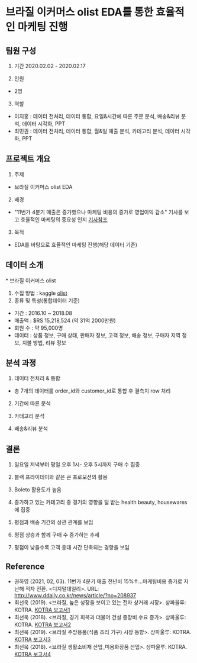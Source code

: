 브라질 이커머스 olist EDA를 통한 효율적인 마케팅 진행
===========

팀원 구성
----------
1. 기간 
2020.02.02 - 2020.02.17

2. 인원
- 2명

3. 역할
- 이지홍 : 데이터 전처리, 데이터 통합, 요일&시간에 따른 주문 분석, 배송&리뷰 분석, 데이터 시각화, PPT
- 최민권 : 데이터 전처리, 데이터 통합, 월&일 매출 분석, 카테고리 분석, 데이터 시각화, PPT

프로젝트 개요
----------
1. 주제 
- 브라질 이커머스 olist EDA
2. 배경
- "11번가 4분기 매출은 증가했으나 마케팅 비용의 증가로 영업이익 감소" 기사를 보고 효율적인 마케팅의 중요성 인지 [기사참조](http://www.ddaily.co.kr/news/article/?no=208937)
3. 목적
- EDA를 바탕으로 효율적인 마케팅 진행(해당 데이터 기준)


데이터 소개
---------
\* 브라질 이커머스 olist
1. 수집 방법 : kaggle [olist](https://www.kaggle.com/olistbr/brazilian-ecommerce)
2. 종류 및 특성(통합데이터 기준)

- 기간 : 2016.10 ~ 2018.08
- 매출액 : $RS 15,218,524 (약 31억 2000만원)
- 회원 수 : 약 95,000명
- 데이터 : 상품 정보, 구매 상태, 판매자 정보, 고객 정보, 배송 정보, 구매자 지역 정보, 지불 방법, 리뷰 정보

분석 과정 
--------

1. 데이터 전처리 & 통합
- 총 7개의 데이터를 order_id와 customer_id로 통합 후 결측치 row 처리

2. 기간에 따른 분석 

3. 카테고리 분석

4. 배송&리뷰 분석

결론 
--------

1. 일요일 저녁부터 평일 오후 1시- 오후 5시까지 구매 수 집중

2. 블랙 프라이데이와 같은 큰 프로모션의 활용

3. Boleto 활용도가 높음

4. 증가하고 있는 카테고리 중 경기의 영향을 덜 받는 health beauty, housewares 에 집중 

5. 평점과 배송 기간의 상관 관계를 보임

6. 평점 상승과 함께 구매 수 증가하는 추세

7. 평점이 낮을수록 고객 응대 시간 단축되는 경향을 보임



Reference
---------
- 권하영 (2021, 02, 03). 11번가 4분기 매출 전년비 15%↑…마케팅비용 증가로 지난해 적자 전환. <디지털데일리>. URL: http://www.ddaily.co.kr/news/article/?no=208937
- 최선욱 (2019). <브라질, 높은 성장을 보이고 있는 전자 상거래 시장>. 상파울루: KOTRA. [KOTRA 보고서1](https://news.kotra.or.kr/user/globalAllBbs/kotranews/album/781/globalBbsDataAllView.do?dataIdx=178787&column=&search=&searchAreaCd=&searchNationCd=&searchTradeCd=&searchStartDate=&searchEndDate=&searchCategoryIdxs=&searchIndustryCateIdx=&searchItemNam)
- 최선욱 (2018). <브라질, 경기 회복과 더불어 건설 중장비 수요 증가>. 상파울루: KOTRA. [KOTRA 보고서2](https://news.kotra.or.kr/user/globalBbs/kotranews/782/globalBbsDataView.do?setIdx=243&dataIdx=171562)
- 최선욱 (2019). <브라질 주방용품(식품 조리 기구) 시장 동향>. 상파울루: KOTRA. [KOTRA 보고서3](https://news.kotra.or.kr/user/globalAllBbs/kotranews/album/2/globalBbsDataAllView.do?dataIdx=177841&searchNationCd=101048)
- 최선욱 (2018). <브라질 생활소비재 산업_미용화장품 산업>. 상파울루: KOTRA. [KOTRA 보고서4](https://news.kotra.or.kr/user/globalBbs/kotranews/784/globalBbsDataView.do?setIdx=403&dataIdx=173141)


